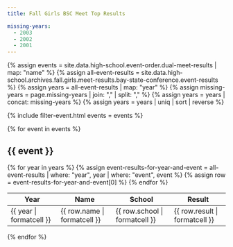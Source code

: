 ```yaml
---
title: Fall Girls BSC Meet Top Results

missing-years:
  - 2003
  - 2002
  - 2001
---
```


{% assign events = site.data.high-school.event-order.dual-meet-results | map: "name" %}
{% assign all-event-results = site.data.high-school.archives.fall.girls.meet-results.bay-state-conference.event-results %}
{% assign years = all-event-results | map: "year" %}
{% assign missing-years = page.missing-years | join: "," | split: "," %}
{% assign years = years | concat: missing-years %}
{% assign years = years | uniq | sort | reverse %}

{% include filter-event.html
  events = events %}

{% for event in events %}

<div class="filter-section" data-option="event" data-section="{{ event }}" markdown="1">

## {{ event }}

<table>
  <thead>
    <tr>
      <th>Year</th>
      <th>Name</th>
      <th>School</th>
      <th>Result</th>
    </tr>
  </thead>
  <tbody>
    {% for year in years %}
      {% assign event-results-for-year-and-event = all-event-results | where: "year", year | where: "event", event %}
      {% assign row = event-results-for-year-and-event[0] %}
      <tr>
        <td>{{ year | formatcell }}</td>
        <td>{{ row.name | formatcell }}</td>
        <td>{{ row.school | formatcell }}</td>
        <td>{{ row.result | formatcell }}</td>
      </tr>
    {% endfor %}
  </tbody>
</table>

</div>

{% endfor %}
